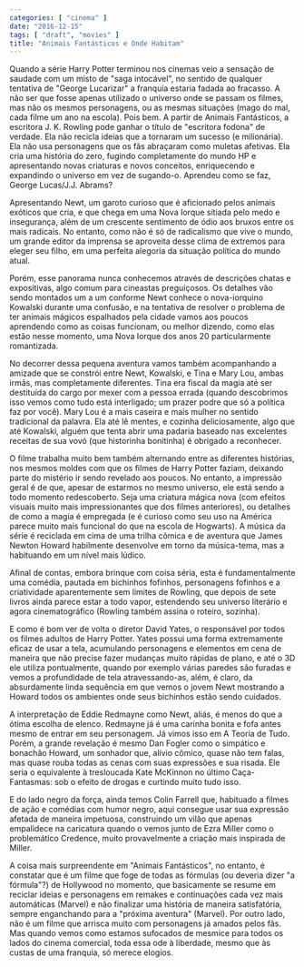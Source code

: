 ```yaml
---
categories: [ "cinema" ]
date: "2016-12-15"
tags: [ "draft", "movies" ]
title: "Animais Fantásticos e Onde Habitam"
---
```

Quando a série Harry Potter terminou nos cinemas veio a sensação
de saudade com um misto de "saga intocável", no sentido de qualquer
tentativa de "George Lucarizar" a franquia estaria fadada ao fracasso. A
não ser que fosse apenas utilizado o universo onde se passam os filmes,
mas não os mesmos personagens, ou as mesmas situações (mago do mal,
cada filme um ano na escola). Pois bem. A partir de Animais Fantásticos,
a escritora J. K. Rowling pode ganhar o título de "escritora fodona"
de verdade. Ela não recicla ideias que a tornaram um sucesso (e
milionária). Ela não usa personagens que os fãs abraçaram como muletas
afetivas. Ela cria uma história do zero, fugindo completamente do mundo
HP e apresentando novas criaturas e novos conceitos, enriquecendo e
expandindo o universo em vez de sugando-o. Aprendeu como se faz, George
Lucas/J.J. Abrams?

Apresentando Newt, um garoto curioso que é aficionado pelos animais
exóticos que cria, e que chega em uma Nova Iorque sitiada pelo medo
e insegurança, além de um crescente sentimento de ódio aos bruxos
entre os mais radicais. No entanto, como não é só de radicalismo que
vive o mundo, um grande editor da imprensa se aproveita desse clima de
extremos para eleger seu filho, em uma perfeita alegoria da situação
política do mundo atual.

Porém, esse panorama nunca conhecemos através de descrições chatas
e expositivas, algo comum para cineastas preguiçosos. Os detalhes vão
sendo montados um a um conforme Newt conhece o nova-iorquino Kowalski
durante uma confusão, e na tentativa de resolver o problema de ter
animais mágicos espalhados pela cidade vamos aos poucos aprendendo como
as coisas funcionam, ou melhor dizendo, como elas estão nesse momento,
uma Nova Iorque dos anos 20 particularmente romantizada.

No decorrer dessa pequena aventura vamos também acompanhando a
amizade que se constrói entre Newt, Kowalski, e Tina e Mary Lou,
ambas irmãs, mas completamente diferentes. Tina era fiscal da magia
até ser destituída do cargo por mexer com a pessoa errada (quando
descobrimos isso vemos como tudo está interligado; um prazer podre
que só a política faz por você). Mary Lou é a mais caseira e mais
mulher no sentido tradicional da palavra. Ela até lê mentes, e cozinha
deliciosamente, algo que até Kowalski, alguém que tenta abrir uma
padaria baseado nas excelentes receitas de sua vovó (que historinha
bonitinha) é obrigado a reconhecer.

O filme trabalha muito bem também alternando entre as diferentes
histórias, nos mesmos moldes com que os filmes de Harry Potter faziam,
deixando parte do mistério ir sendo revelado aos poucos. No entanto,
a impressão geral é de que, apesar de estarmos no mesmo universo,
ele está sendo a todo momento redescoberto. Seja uma criatura mágica
nova (com efeitos visuais muito mais impressionantes que dos filmes
anteriores), ou detalhes de como a magia é empregada (e é curioso
como seu uso na América parece muito mais funcional do que na escola
de Hogwarts). A música da série é reciclada em cima de uma trilha
cômica e de aventura que James Newton Howard habilmente desenvolve em
torno da música-tema, mas a habituando em um nível mais lúdico.

Afinal de contas, embora brinque com coisa séria, esta é
fundamentalmente uma comédia, pautada em bichinhos fofinhos, personagens
fofinhos e a criatividade aparentemente sem limites de Rowling, que depois
de sete livros ainda parece estar a todo vapor, estendendo seu universo
literário e agora cinematográfico (Rowling também assina o roteiro,
sozinha).

E como é bom ver de volta o diretor David Yates, o responsável por todos
os filmes adultos de Harry Potter. Yates possui uma forma extremamente
eficaz de usar a tela, acumulando personagens e elementos em cena de
maneira que não precise fazer mudanças muito rápidas de plano, e até
o 3D ele utiliza pontualmente, quando por exemplo várias paredes são
furadas e vemos a profundidade de tela atravessando-as, além, é claro,
da absurdamente linda sequência em que vemos o jovem Newt mostrando a
Howard todos os ambientes onde seus bichinhos estão sendo cuidados.

A interpretação de Eddie Redmayne como Newt, aliás, é menos do
que a ótima escolha de elenco. Redmayne já é uma carinha bonita
e fofa antes mesmo de entrar em seu personagem. Já vimos isso em A
Teoria de Tudo. Porém, a grande revelação é mesmo Dan Fogler como o
simpático e bonachão Howard, um sonhador que, alívio cômico, quase
não tem falas, mas quase rouba todas as cenas com suas expressões e sua
risada. Ele seria o equivalente à tresloucada Kate McKinnon no último
Caça-Fantasmas: sob o efeito de drogas e curtindo muito tudo isso.

E do lado negro da força, ainda temos Colin Farrell que, habituado
a filmes de ação e comédias com humor negro, aqui consegue usar
sua expressão afetada de maneira impetuosa, construindo um vilão que
apenas empalidece na caricatura quando o vemos junto de Ezra Miller como
o problemático Credence, muito provavelmente a criação mais inspirada
de Miller.

A coisa mais surpreendente em "Animais Fantásticos", no entanto, é
constatar que é um filme que foge de todas as fórmulas (ou deveria
dizer "a fórmula"?) de Hollywood no momento, que basicamente se resume
em reciclar ideias e personagens em remakes e continuações cada vez
mais automáticas (Marvel) e não finalizar uma história de maneira
satisfatória, sempre enganchando para a "próxima aventura" (Marvel). Por
outro lado, não é um filme que arrisca muito com personagens já
amados pelos fãs. Mas quando vemos como estamos sufocados de mesmice
para todos os lados do cinema comercial, toda essa ode à liberdade,
mesmo que às custas de uma franquia, só merece elogios.
